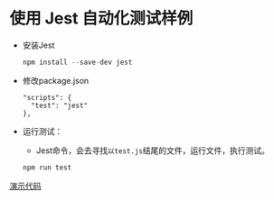 # 使用 Jest 自动化测试样例

- 安装Jest
  
  ```javascript
  npm install --save-dev jest
  ``` 

- 修改package.json
  
  ```script
  "scripts": {
    "test": "jest"
  },
  ```

- 运行测试：
  - Jest命令，会去寻找```以test.js```结尾的文件，运行文件，执行测试。
  
  ```javascript
  npm run test
  ```

[演示代码](./source_code/01)